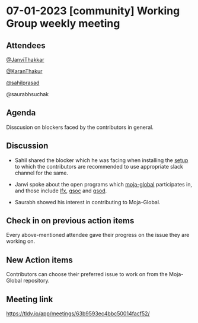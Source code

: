 # 07-01-2023 [community] Working Group weekly meeting 
## Attendees
[@JanviThakkar](https://github.com/Janvi-Thakkar)

[@KaranThakur](https://github.com/thisiskaransgit)

[@sahilprasad](https://github.com/sailorworks)

@saurabhsuchak

## Agenda

Disscusion on blockers faced by the contributors in general.

## Discussion

- Sahil shared the blocker which he was facing when installing the [setup](https://github.com/moja-global/GCBM.Belize) to which the contributors are recommended to use appropriate slack channel for the same.
- Janvi spoke about the open programs which [moja-global](https://moja.global/) participates in, and those include [lfx](https://lfx.linuxfoundation.org/tools/mentorship/), [gsoc](https://summerofcode.withgoogle.com/) and [gsod](https://developers.google.com/season-of-docs).

- Saurabh showed his interest in contributing to Moja-Global.

## Check in on previous action items
Every above-mentioned attendee gave their progress on the issue they are working on.

## New Action items

Contributors can choose their preferred issue to work on from the Moja-Global repository.

## Meeting link
https://tldv.io/app/meetings/63b9593ec4bbc50014facf52/
